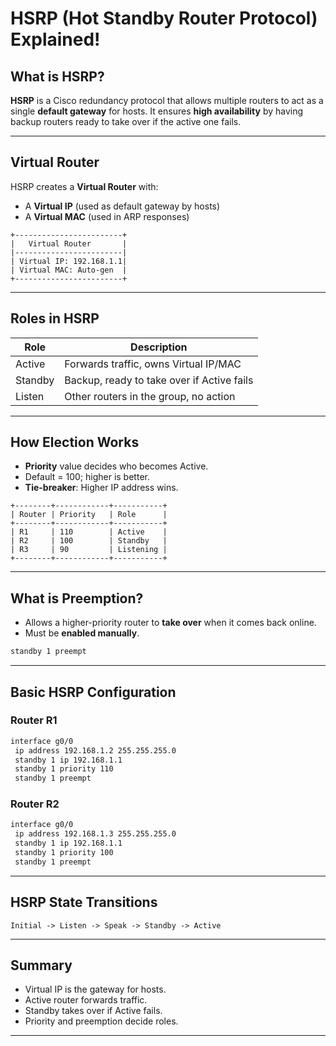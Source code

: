 
# HSRP (Hot Standby Router Protocol) Explained!

## What is HSRP?
**HSRP** is a Cisco redundancy protocol that allows multiple routers to act as a single **default gateway** for hosts. It ensures **high availability** by having backup routers ready to take over if the active one fails.

---

## Virtual Router

HSRP creates a **Virtual Router** with:
- A **Virtual IP** (used as default gateway by hosts)
- A **Virtual MAC** (used in ARP responses)

```text
+------------------------+
|   Virtual Router       |
|------------------------|
| Virtual IP: 192.168.1.1|
| Virtual MAC: Auto-gen  |
+------------------------+
```

---

## Roles in HSRP

| Role        | Description                              |
|-------------|------------------------------------------|
| Active      | Forwards traffic, owns Virtual IP/MAC    |
| Standby     | Backup, ready to take over if Active fails |
| Listen      | Other routers in the group, no action    |

---

## How Election Works

- **Priority** value decides who becomes Active.
- Default = 100; higher is better.
- **Tie-breaker**: Higher IP address wins.

```text
+--------+------------+-----------+
| Router | Priority   | Role      |
+--------+------------+-----------+
| R1     | 110        | Active    |
| R2     | 100        | Standby   |
| R3     | 90         | Listening |
+--------+------------+-----------+
```

---

## What is Preemption?

- Allows a higher-priority router to **take over** when it comes back online.
- Must be **enabled manually**.

```bash
standby 1 preempt
```

---

## Basic HSRP Configuration

### Router R1
```bash
interface g0/0
 ip address 192.168.1.2 255.255.255.0
 standby 1 ip 192.168.1.1
 standby 1 priority 110
 standby 1 preempt
```

### Router R2
```bash
interface g0/0
 ip address 192.168.1.3 255.255.255.0
 standby 1 ip 192.168.1.1
 standby 1 priority 100
 standby 1 preempt
```

---

## HSRP State Transitions

```text
Initial -> Listen -> Speak -> Standby -> Active
```

---

## Summary

- Virtual IP is the gateway for hosts.
- Active router forwards traffic.
- Standby takes over if Active fails.
- Priority and preemption decide roles.

---

